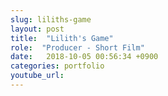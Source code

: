 ```yaml
---
slug: liliths-game
layout: post
title:  "Lilith's Game"
role:  "Producer - Short Film"
date:   2018-10-05 00:56:34 +0900
categories: portfolio
youtube_url:
---
```



